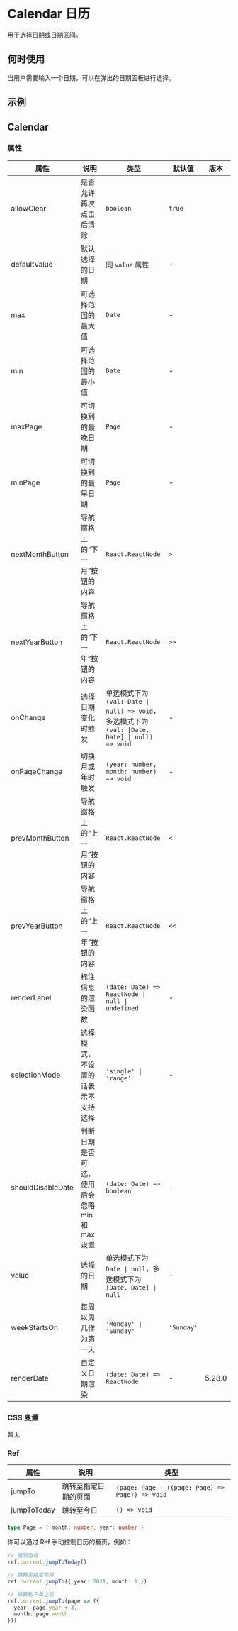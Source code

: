 # Calendar 日历

用于选择日期或日期区间。

## 何时使用

当用户需要输入一个日期，可以在弹出的日期面板进行选择。

## 示例

<code src="./demos/demo1.tsx"></code>

## Calendar

### 属性

| 属性 | 说明 | 类型 | 默认值 | 版本 |
| --- | --- | --- | --- | --- |
| allowClear | 是否允许再次点击后清除 | `boolean` | `true` |
| defaultValue | 默认选择的日期 | 同 `value` 属性 | - |
| max | 可选择范围的最大值 | `Date` | - |
| min | 可选择范围的最小值 | `Date` | - |
| maxPage | 可切换到的最晚日期 | `Page` | - |
| minPage | 可切换到的最早日期 | `Page` | - |
| nextMonthButton | 导航窗格上的“下一月”按钮的内容 | `React.ReactNode` | `>` |
| nextYearButton | 导航窗格上的“下一年”按钮的内容 | `React.ReactNode` | `>>` |
| onChange | 选择日期变化时触发 | 单选模式下为 `(val: Date \| null) => void`，多选模式下为 `(val: [Date, Date] \| null) => void` | - |
| onPageChange | 切换月或年时触发 | `(year: number, month: number) => void` | - |
| prevMonthButton | 导航窗格上的“上一月”按钮的内容 | `React.ReactNode` | `<` |
| prevYearButton | 导航窗格上的“上一年”按钮的内容 | `React.ReactNode` | `<<` |
| renderLabel | 标注信息的渲染函数 | `(date: Date) => ReactNode \| null \| undefined` | - |
| selectionMode | 选择模式，不设置的话表示不支持选择 | `'single' \| 'range'` | - |
| shouldDisableDate | 判断日期是否可选，使用后会忽略 min 和 max 设置 | `(date: Date) => boolean` | - |
| value | 选择的日期 | 单选模式下为 `Date \| null`，多选模式下为 `[Date, Date] \| null` | - |
| weekStartsOn | 每周以周几作为第一天 | `'Monday' \| 'Sunday'` | `'Sunday'` |
| renderDate | 自定义日期渲染 | `(date: Date) => ReactNode` | - | 5.28.0 |

### CSS 变量

暂无

### Ref

| 属性        | 说明                 | 类型                                             |
| ----------- | -------------------- | ------------------------------------------------ |
| jumpTo      | 跳转至指定日期的页面 | `(page: Page \| ((page: Page) => Page)) => void` |
| jumpToToday | 跳转至今日           | `() => void`                                     |

```ts
type Page = { month: number; year: number }
```

你可以通过 Ref 手动控制日历的翻页，例如：

```ts
// 跳回当月
ref.current.jumpToToday()

// 跳转至指定年月
ref.current.jumpTo({ year: 2021, month: 1 })

// 跳转到三年之后
ref.current.jumpTo(page => ({
  year: page.year + 3,
  month: page.month,
}))
```
